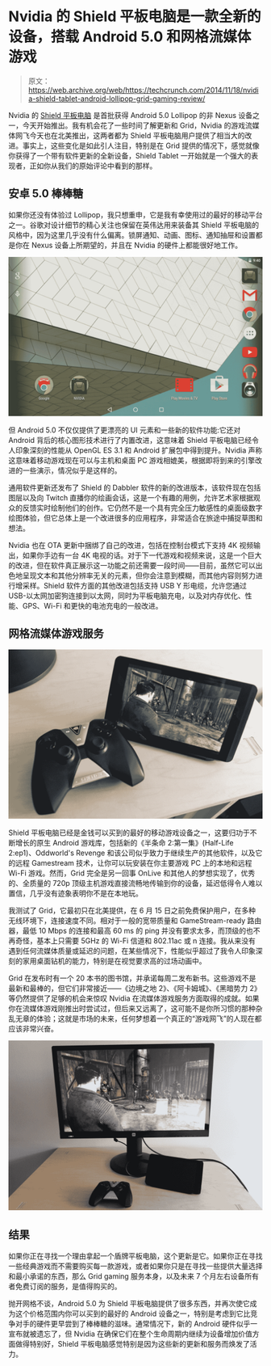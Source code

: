# Nvidia 的 Shield 平板电脑是一款全新的设备，搭载 Android 5.0 和网格流媒体游戏 

> 原文：<https://web.archive.org/web/https://techcrunch.com/2014/11/18/nvidia-shield-tablet-android-lollipop-grid-gaming-review/>

Nvidia 的 [Shield 平板电脑](https://web.archive.org/web/20221006224934/https://beta.techcrunch.com/2014/10/09/nvidia-shield-tablet-review/) 是首批获得 Android 5.0 Lollipop 的非 Nexus 设备之一，今天开始推出。我有机会花了一些时间了解更新和 Grid，Nvidia 的游戏流媒体网飞今天也在北美推出，这两者都为 Shield 平板电脑用户提供了相当大的改进。事实上，这些变化是如此引人注目，特别是在 Grid 提供的情况下，感觉就像你获得了一个带有软件更新的全新设备，Shield Tablet 一开始就是一个强大的表现者，正如你从我们的原始评论中看到的那样。

## 安卓 5.0 棒棒糖

如果你还没有体验过 Lollipop，我只想重申，它是我有幸使用过的最好的移动平台之一。谷歌对设计细节的精心关注也保留在英伟达用来装备其 Shield 平板电脑的风格中，因为这里几乎没有什么偏离。锁屏通知、动画、图标、通知抽屉和设置都是你在 Nexus 设备上所期望的，并且在 Nvidia 的硬件上都能很好地工作。

![Screenshot_2014-11-18-09-40-54](img/61e5680686e0a31af2e61a8d80dcefe7.png)

但 Android 5.0 不仅仅提供了更漂亮的 UI 元素和一些新的软件功能:它还对 Android 背后的核心图形技术进行了内置改进，这意味着 Shield 平板电脑已经令人印象深刻的性能从 OpenGL ES 3.1 和 Android 扩展包中得到提升。Nvidia 声称这意味着移动游戏现在可以与主机和桌面 PC 游戏相媲美，根据即将到来的引擎改进的一些演示，情况似乎是这样的。

通用软件更新还发布了 Shield 的 Dabbler 软件的新的改进版本，该软件现在包括图层以及向 Twitch 直播你的绘画会话，这是一个有趣的用例，允许艺术家根据观众的反馈实时绘制他们的创作。它仍然不是一个具有完全压力敏感性的桌面级数字绘图体验，但它总体上是一个改进很多的应用程序，非常适合在旅途中捕捉草图和想法。

Nvidia 也在 OTA 更新中捆绑了自己的改进，包括在控制台模式下支持 4K 视频输出，如果你手边有一台 4K 电视的话。对于下一代游戏和视频来说，这是一个巨大的改进，但在软件真正展示这一功能之前还需要一段时间——目前，虽然它可以出色地呈现文本和其他分辨率无关的元素，但你会注意到模糊，而其他内容则努力进行增采样。Shield 软件方面的其他改进包括支持 USB Y 形电缆，允许您通过 USB-以太网加密狗连接到以太网，同时为平板电脑充电，以及对内存优化、性能、GPS、Wi-Fi 和更快的电池充电的一般改进。

## 网格流媒体游戏服务

![grid-arkham](img/004ff72f5f4a1bff6159e68c938b52e6.png)

Shield 平板电脑已经是金钱可以买到的最好的移动游戏设备之一，这要归功于不断增长的原生 Android 游戏库，包括新的《半条命 2:第一集》(Half-Life 2:ep1)、Oddworld's Revenge 和该公司似乎致力于继续生产的其他软件，以及它的远程 Gamestream 技术，让你可以玩安装在你主要游戏 PC 上的本地和远程 Wi-Fi 游戏。然而，Grid 完全是另一回事 OnLive 和其他人的梦想实现了，优秀的、全质量的 720p 顶级主机游戏直接流畅地传输到你的设备，延迟低得令人难以置信，几乎没有迹象表明你不是在本地玩。

我测试了 Grid，它最初只在北美提供，在 6 月 15 日之前免费保护用户，在多种无线环境下，连接速度不同。相对于一般的宽带质量和 GameStream-ready 路由器，最低 10 Mbps 的连接和最高 60 ms 的 ping 并没有要求太多，而顶级的也不再奇怪，基本上只需要 5GHz 的 Wi-Fi 信道和 802.11ac 或 n 连接。我从来没有遇到任何流媒体质量或延迟的问题，在某些情况下，性能似乎超过了我令人印象深刻的家用桌面钻机的能力，特别是在视觉要求高的过场动画中。

Grid 在发布时有一个 20 本书的图书馆，并承诺每周二发布新书。这些游戏不是最新和最棒的，但它们非常接近——《边境之地 2》、《阿卡姆城》、《黑暗势力 2》等仍然提供了足够的机会来惊叹 Nvidia 在流媒体游戏服务方面取得的成就。如果你在流媒体游戏刚推出时尝试过，但后来又远离了，这可能不是你所习惯的那种杂乱无章的体验；这就是市场的未来，任何梦想着一个真正的“游戏网飞”的人现在都应该非常兴奋。

![grid-arkham-4k](img/6b37bea6ae75923e6b99375a89871019.png)

## 结果

如果你正在寻找一个理由拿起一个盾牌平板电脑，这个更新是它。如果你正在寻找一些经典游戏而不需要购买每一款游戏，或者如果你只是在寻找一些提供大量选择和最小承诺的东西，那么 Grid gaming 服务本身，以及未来 7 个月左右设备所有者免费订阅的服务，是值得购买的。

抛开网格不谈，Android 5.0 为 Shield 平板电脑提供了很多东西，并再次使它成为这个价格范围内你可以买到的最好的 Android 设备之一，特别是考虑到它比竞争对手的硬件更早尝到了棒棒糖的滋味。通常情况下，新的 Android 硬件似乎一宣布就被遗忘了，但 Nvidia 在确保它们在整个生命周期内继续为设备增加价值方面做得特别好，Shield 平板电脑感觉特别是因为这些新的更新和服务而焕发了活力。